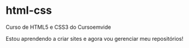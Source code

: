 # html-css
 
 Curso de HTML5 e CSS3  do Cursoemvide
 
 Estou aprendendo a criar sites e agora vou gerenciar meu repositórios!
 
 
